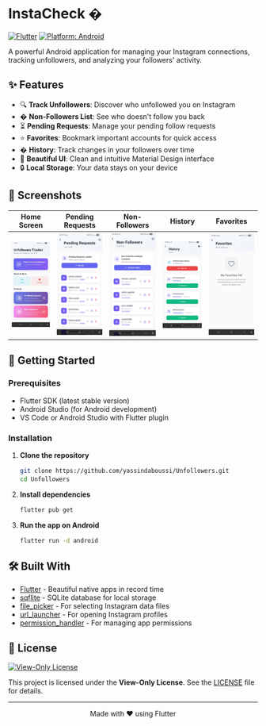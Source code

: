 # InstaCheck �

[![Flutter](https://img.shields.io/badge/Flutter-02569B?style=for-the-badge&logo=flutter&logoColor=white)](https://flutter.dev/)
[![Platform: Android](https://img.shields.io/badge/Platform-Android-brightgreen?style=for-the-badge&logo=android)](https://www.android.com/)

A powerful Android application for managing your Instagram connections, tracking unfollowers, and analyzing your followers' activity.

## ✨ Features

- 🔍 **Track Unfollowers**: Discover who unfollowed you on Instagram
- � **Non-Followers List**: See who doesn't follow you back
- ⏳ **Pending Requests**: Manage your pending follow requests
- ⭐ **Favorites**: Bookmark important accounts for quick access
- � **History**: Track changes in your followers over time
- 🎨 **Beautiful UI**: Clean and intuitive Material Design interface
- 🔒 **Local Storage**: Your data stays on your device

## 📱 Screenshots

| Home Screen | Pending Requests | Non-Followers | History | Favorites |
|-------------|------------------|---------------|---------|-----------|
| ![Home](screenshots/home.jpg) | ![Pending](screenshots/pending.jpg) | ![Non-Followers](screenshots/non_followers.jpg) | ![History](screenshots/history.jpg) | ![Favorites](screenshots/favorites.jpg) |

## 🚀 Getting Started

### Prerequisites

- Flutter SDK (latest stable version)
- Android Studio (for Android development)
- VS Code or Android Studio with Flutter plugin

### Installation

1. **Clone the repository**
   ```bash
   git clone https://github.com/yassindaboussi/Unfollowers.git
   cd Unfollowers
   ```

2. **Install dependencies**
   ```bash
   flutter pub get
   ```

3. **Run the app on Android**
   ```bash
   flutter run -d android
   ```

## 🛠️ Built With

- [Flutter](https://flutter.dev/) - Beautiful native apps in record time
- [sqflite](https://pub.dev/packages/sqflite) - SQLite database for local storage
- [file_picker](https://pub.dev/packages/file_picker) - For selecting Instagram data files
- [url_launcher](https://pub.dev/packages/url_launcher) - For opening Instagram profiles
- [permission_handler](https://pub.dev/packages/permission_handler) - For managing app permissions

## 📝 License

[![View-Only License](https://img.shields.io/badge/License-View--Only-red.svg?style=flat-square)](LICENSE.md)

This project is licensed under the **View-Only License**. See the [LICENSE](LICENSE) file for details.

---

<div align="center">
  Made with ❤️ using Flutter
</div>